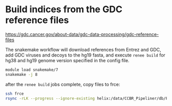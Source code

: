 # Build indices from the GDC reference files

<https://gdc.cancer.gov/about-data/gdc-data-processing/gdc-reference-files>


The snakemake workflow will
download references from Entrez and GDC,
add GDC viruses and decoys to the hg19 fasta,
and execute `renee build` for hg38 and hg19 genome version specified in the config file.


```sh
module load snakemake/7
snakemake -j 8
```

after the `renee build` jobs complete, copy files to frce:

```sh
ssh frce
rsync -rLK --progress --ignore-existing helix:/data/CCBR_Pipeliner/db/PipeDB/GDC_refs /mnt/projects/CCBR-Pipelines/db/
```
